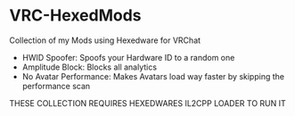 # VRC-HexedMods
Collection of my Mods using Hexedware for VRChat

- HWID Spoofer: Spoofs your Hardware ID to a random one
- Amplitude Block: Blocks all analytics 
- No Avatar Performance: Makes Avatars load way faster by skipping the performance scan

THESE COLLECTION REQUIRES HEXEDWARES IL2CPP LOADER TO RUN IT

